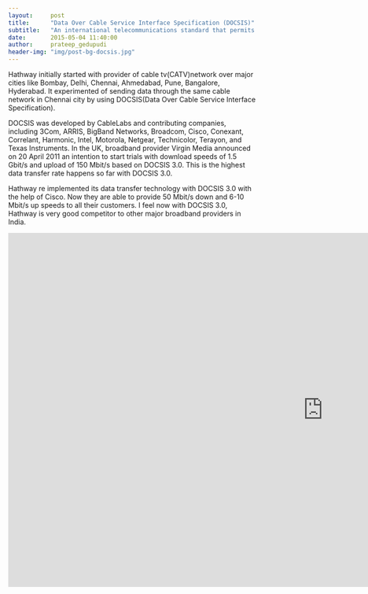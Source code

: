```yaml
---
layout:     post
title:      "Data Over Cable Service Interface Specification (DOCSIS)"
subtitle:   "An international telecommunications standard that permits the addition of high-bandwidth data transfer to an existing cable TV (CATV) system"
date:       2015-05-04 11:40:00
author:     prateep_gedupudi
header-img: "img/post-bg-docsis.jpg"
---
```


<p>Hathway initially started with provider of cable tv(CATV)network over major cities like Bombay, Delhi, Chennai, Ahmedabad, Pune, Bangalore, Hyderabad. It experimented of sending data through the same cable network in Chennai city by using DOCSIS(Data Over Cable Service Interface Specification).</p>

<p>DOCSIS was developed by CableLabs and contributing companies, including 3Com, ARRIS, BigBand Networks, Broadcom, Cisco, Conexant, Correlant, Harmonic, Intel, Motorola, Netgear, Technicolor, Terayon, and Texas Instruments. In the UK, broadband provider Virgin Media announced on 20 April 2011 an intention to start trials with download speeds of 1.5 Gbit/s and upload of 150 Mbit/s based on DOCSIS 3.0. This is the highest data transfer rate happens so far with DOCSIS 3.0.</p>

<p>Hathway re implemented its data transfer technology with DOCSIS 3.0 with the help of Cisco. Now they are able to provide 50 Mbit/s down and 6-10 Mbit/s up speeds to all their customers. I feel now with DOCSIS 3.0, Hathway is very good competitor to other major broadband providers in India.</p>

<div class="embed-responsive embed-responsive-16by9">
	<iframe width="1280" height="720" src="https://www.youtube.com/embed/2nryBe4chqs" frameborder="0" allowfullscreen></iframe>
</div>
